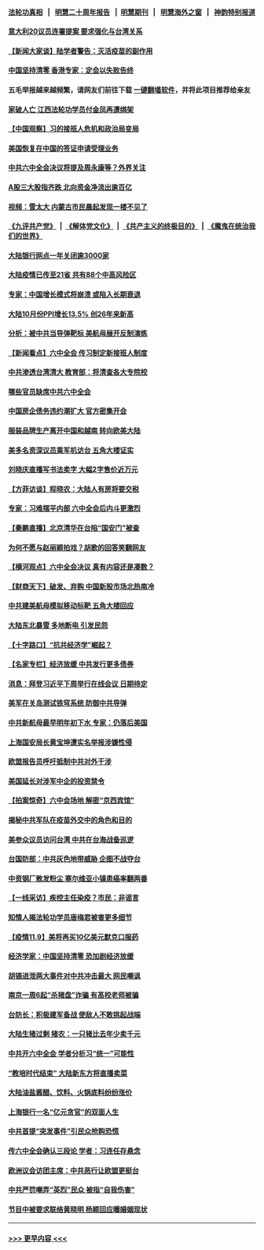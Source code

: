 #### [法轮功真相](https://github.com/gfw-breaker/truth/blob/master/README.md?t=0) &nbsp;&nbsp;|&nbsp;&nbsp; [明慧二十周年报告](https://github.com/gfw-breaker/mh-reports/blob/master/README.md?t=0) &nbsp;&nbsp;|&nbsp;&nbsp;[明慧期刊](https://github.com/gfw-breaker/mh-qikan) &nbsp;&nbsp;|&nbsp;&nbsp; [明慧海外之窗](https://github.com/gfw-breaker/mh-news/blob/master/README.md?t=0) &nbsp;&nbsp;|&nbsp;&nbsp; [神韵特别报道](https://github.com/gfw-breaker/mh-news/blob/master/shenyun.md?t=0)
#### [意大利20议员连署提案 要求强化与台湾关系](../pages/nsc413/n13367595.md?t=11110050) 
#### [【新闻大家谈】陆学者警告：灭活疫苗的副作用](../pages/nsc413/n13367512.md?t=11110050) 
#### [中国坚持清零 香港专家︰定会以失败告终](../pages/nsc413/n13367489.md?t=11110050) 
#### 五毛举报越来越频繁，请网友们前往下载 [一键翻墙软件](https://github.com/gfw-breaker/ssr-accounts)，并将此项目推荐给亲友
#### [家破人亡 江西法轮功学员付金凤再遭绑架](../pages/nsc413/n13364762.md?t=11110050) 
#### [【中国观察】习的接班人危机和政治局变局](../pages/nsc413/n13367007.md?t=11110050) 
#### [美国恢复在中国的签证申请受理业务](../pages/nsc413/n13366977.md?t=11110050) 
#### [中共六中全会决议将提及周永康等？外界关注](../pages/nsc413/n13366750.md?t=11110050) 
#### [A股三大股指齐跌 北向资金净流出逾百亿](../pages/nsc413/n13366892.md?t=11110050) 
#### [视频：雪太大 内蒙古市民晨起发现一楼不见了](../pages/nsc413/n13367009.md?t=11110050) 
#### [《九评共产党》](https://github.com/begood0513/9ping.md/blob/master/README.md) &nbsp;|&nbsp; [《解体党文化》](../../../../jtdwh.md/blob/master/README.md)  &nbsp;|&nbsp; [《共产主义的终极目的》](../../../../gczydzjmd.md/blob/master/README.md) &nbsp;|&nbsp; [《魔鬼在统治我们的世界》](../../../../mgztzwmdsj.md/blob/master/README.md) 
#### [大陆银行网点一年关闭逾3000家](../pages/nsc413/n13366438.md?t=11110050) 
#### [大陆疫情已传至21省 共有88个中高风险区](../pages/nsc413/n13366469.md?t=11110050) 
#### [专家：中国增长模式将崩溃 或陷入长期衰退](../pages/nsc413/n13366549.md?t=11110050) 
#### [大陆10月份PPI增长13.5% 创26年来新高](../pages/nsc413/n13366311.md?t=11110050) 
#### [分析：被中共当导弹靶标 美航母展开反制演练](../pages/nsc413/n13366042.md?t=11110050) 
#### [【新闻看点】六中全会 传习制定新接班人制度](../pages/nsc413/n13365642.md?t=11110050) 
#### [中共渗透台湾清大 教育部：将清查各大专院校](../pages/nsc413/n13366341.md?t=11110050) 
#### [哪些官员缺席中共六中全会](../pages/nsc413/n13366074.md?t=11110050) 
#### [中国房企债务违约潮扩大 官方密集开会](../pages/nsc413/n13366102.md?t=11110050) 
#### [服装品牌生产离开中国和越南 转向欧美大陆](../pages/nsc413/n13365466.md?t=11110050) 
#### [美多名资深议员乘军机访台 五角大楼证实](../pages/nsc413/n13366044.md?t=11110050) 
#### [刘晓庆直播写书法卖字 大幅2字售价近万元](../pages/nsc413/n13365914.md?t=11110050) 
#### [【方菲访谈】程晓农：大陆人有房将要交税](../pages/nsc413/n13365198.md?t=11110050) 
#### [专家：习难摆平内部 六中全会后内斗更激烈](../pages/nsc413/n13364898.md?t=11110050) 
#### [【秦鹏直播】北京清华在台陷“国安门”被查](../pages/nsc413/n13365821.md?t=11110050) 
#### [为何不愿与赵丽颖拍戏？胡歌的回答笑翻网友](../pages/nsc413/n13365562.md?t=11110050) 
#### [【横河观点】六中全会决议 真有内容还是凑数？](../pages/nsc413/n13365870.md?t=11110050) 
#### [【财商天下】破发、弃购 中国新股市场北热南冷](../pages/nsc413/n13365659.md?t=11110050) 
#### [中共建美航母模拟移动标靶 五角大楼回应](../pages/nsc413/n13365851.md?t=11110050) 
#### [大陆东北暴雪 多地断电 引发民怨](../pages/nsc413/n13365723.md?t=11110050) 
#### [【十字路口】“抗共经济学”崛起？](../pages/nsc413/n13364830.md?t=11110050) 
#### [【名家专栏】经济放缓 中共发行更多债券](../pages/nsc413/n13364970.md?t=11110050) 
#### [消息：拜登习近平下周举行在线会议 日期待定](../pages/nsc413/n13365715.md?t=11110050) 
#### [美军在关岛测试铁穹系统 防御中共导弹](../pages/nsc413/n13365453.md?t=11110050) 
#### [中共新航母最早明年初下水 专家：仍落后美国](../pages/nsc413/n13365553.md?t=11110050) 
#### [上海国安局长黄宝坤遭实名举报涉嫌性侵](../pages/nsc413/n13365511.md?t=11110050) 
#### [欧盟报告员呼吁抵制中共对外干涉](../pages/nsc413/n13365527.md?t=11110050) 
#### [美国延长对涉军中企的投资禁令](../pages/nsc413/n13365498.md?t=11110050) 
#### [【拍案惊奇】六中会场地 解密“京西宾馆”](../pages/nsc413/n13364872.md?t=11110050) 
#### [揭秘中共军队在疫苗外交中的角色和目的](../pages/nsc413/n13365153.md?t=11110050) 
#### [美参众议员访问台湾 中共在台海战备巡逻](../pages/nsc413/n13364855.md?t=11110050) 
#### [台国防部：中共灰色地带威胁 企图不战夺台](../pages/nsc413/n13360960.md?t=11110050) 
#### [中资钢厂散发粉尘 塞尔维亚小镇患癌率翻两番](../pages/nsc413/n13364897.md?t=11110050) 
#### [【一线采访】疾控主任染疫？市民：非谣言](../pages/nsc413/n13364570.md?t=11110050) 
#### [知情人揭法轮功学员唐梅君被害更多细节](../pages/nsc413/n13362725.md?t=11110050) 
#### [【疫情11.9】美将再买10亿美元默克口服药](../pages/nsc413/n13363384.md?t=11110050) 
#### [经济学家：中国坚持清零 恐加剧经济放缓](../pages/nsc413/n13364908.md?t=11110050) 
#### [胡锡进泄两大事件对中共冲击最大 网民嘲讽](../pages/nsc413/n13364543.md?t=11110050) 
#### [南京一周6起“杀猪盘”诈骗 有高校老师被骗](../pages/nsc413/n13364571.md?t=11110050) 
#### [台防长：积极建军备战 使敌人不敢挑起战端](../pages/nsc413/n13363977.md?t=11110050) 
#### [大陆生猪过剩 猪农：一只猪比去年少卖千元](../pages/nsc413/n13363624.md?t=11110050) 
#### [中共开六中全会 学者分析习“统一”可能性](../pages/nsc413/n13364343.md?t=11110050) 
#### [“教培时代结束” 大陆新东方将直播卖菜](../pages/nsc413/n13364180.md?t=11110050) 
#### [大陆油盐酱醋、饮料、火锅底料纷纷涨价](../pages/nsc413/n13363773.md?t=11110050) 
#### [上海银行一名“亿元贪官”的双面人生](../pages/nsc413/n13361820.md?t=11110050) 
#### [中共首提“突发事件”引民众抢购恐慌](../pages/nsc413/n13363973.md?t=11110050) 
#### [传六中全会确认三段论 学者：习连任存悬念](../pages/nsc413/n13363912.md?t=11110050) 
#### [欧洲议会访团主席：中共恶行让欧盟更挺台](../pages/nsc413/n13363901.md?t=11110050) 
#### [中共严罚嘲弄“英烈”民众 被指“自我伤害”](../pages/nsc413/n13363684.md?t=11110050) 
#### [节目中被要求联络黄晓明 杨颖回应曝婚姻现状](../pages/nsc413/n13363415.md?t=11110050) 

----
#### [ >>> 更早内容 <<< ](../indexes/nsc413-earlier.md)

